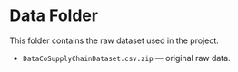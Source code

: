 # Data Folder

This folder contains the raw dataset used in the project.
- `DataCoSupplyChainDataset.csv.zip` — original raw data.
